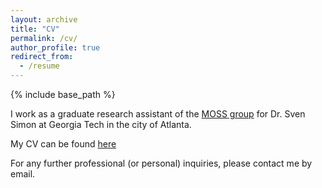 ```yaml
---
layout: archive
title: "CV"
permalink: /cv/
author_profile: true
redirect_from:
  - /resume
---
```


{% include base_path %}

I work as a graduate research assistant of the [MOSS group](https://svensimon.gatech.edu/) for Dr. Sven Simon at Georgia Tech in the city of Atlanta. 

My CV can be found [here](http://mike-haynes2.github.io/files/Haynes_CV.pdf)

For any further professional (or personal) inquiries, please contact me by email.